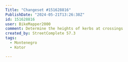 ```yaml
---
Title: "Changeset #151628816"
PublishDate: "2024-05-21T13:26:38Z"
id: 151628816
user: BikeMapper2000
comment: Determine the heights of kerbs at crossings
created_by: StreetComplete 57.3
tags:
  - Montenegro
  - Kotor

---
```

